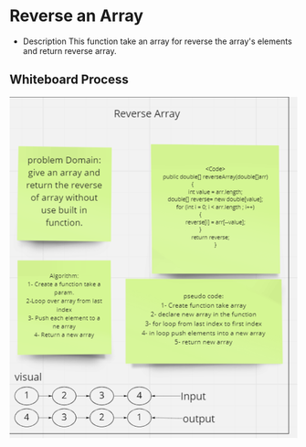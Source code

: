 # Reverse an Array

 - Description
 This function take an array for reverse the array's elements and return reverse array.
 ## Whiteboard Process

   ![image](./image/ReverseArry.png)

   

